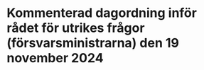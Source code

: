 # Kommenterad dagordning inför rådet för utrikes frågor (försvarsministrarna) den 19 november 2024


